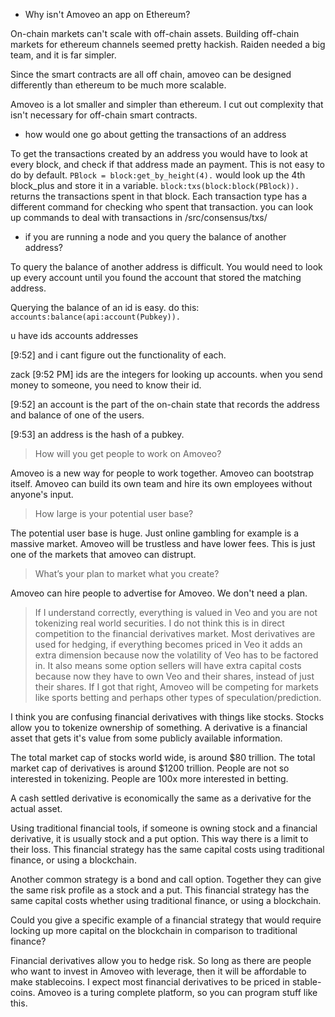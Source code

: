 * Why isn't Amoveo an app on Ethereum?

On-chain markets can't scale with off-chain assets. Building off-chain markets for ethereum channels seemed pretty hackish. Raiden needed a big team, and it is far simpler.

Since the smart contracts are all off chain, amoveo can be designed differently than ethereum to be much more scalable.

Amoveo is a lot smaller and simpler than ethereum. I cut out complexity that isn't necessary for off-chain smart contracts.


* how would one go about getting the transactions of an address

To get the transactions created by an address you would have to look at every block, and check if that address made an payment. This is not easy to do by default.
`PBlock = block:get_by_height(4).` would look up the 4th block_plus and store it in a variable.
`block:txs(block:block(PBlock)).` returns the transactions spent in that block.
Each transaction type has a different command for checking who spent that transaction. you can look up commands to deal with transactions in /src/consensus/txs/

* if you are running a node and you query the balance of another address?

To query the balance of another address is difficult. You would need to look up every account until you found the account that stored the matching address.

Querying the balance of an id is easy. do this: `accounts:balance(api:account(Pubkey)).`


u have
ids
accounts
addresses

[9:52]
and i cant figure out the functionality of each.

zack
[9:52 PM]
ids are the integers for looking up accounts. when you send money to someone, you need to know their id.

[9:52]
an account is the part of the on-chain state that records the address and balance of one of the users.

[9:53]
an address is the hash of a pubkey.


> How will you get people to work on Amoveo?

Amoveo is a new way for people to work together. Amoveo can bootstrap itself. Amoveo can build its own team and hire its own employees without anyone's input.

> How large is your potential user base?

The potential user base is huge. Just online gambling for example is a massive market. Amoveo will be trustless and have lower fees. This is just one of the markets that amoveo can distrupt.

> What’s your plan to market what you create?

Amoveo can hire people to advertise for Amoveo. We don't need a plan.



> If I understand correctly, everything is valued in Veo and you are not tokenizing real world securities. I do not think this is in direct competition to the financial derivatives market. Most derivatives are used for hedging, if everything becomes priced in Veo it adds an extra dimension because now the volatility of Veo has to be factored in. It also means some option sellers will have extra capital costs because now they have to own Veo and their shares, instead of just their shares. If I got that right, Amoveo will be competing for markets like sports betting and perhaps other types of speculation/prediction.


I think you are confusing financial derivatives with things like stocks. Stocks allow you to tokenize ownership of something. A derivative is a financial asset that gets it's value from some publicly available information.

The total market cap of stocks world wide, is around $80 trillion. The total market cap of derivatives is around $1200 trillion. People are not so interested in tokenizing. People are 100x more interested in betting.

A cash settled derivative is economically the same as a derivative for the actual asset.

Using traditional financial tools, if someone is owning stock and a financial derivative, it is usually stock and a put option. This way there is a limit to their loss. This financial strategy has the same capital costs using traditional finance, or using a blockchain.

Another common strategy is a bond and call option. Together they can give the same risk profile as a stock and a put. This financial strategy has the same capital costs whether using traditional finance, or using a blockchain.

Could you give a specific example of a financial strategy that would require locking up more capital on the blockchain in comparison to traditional finance?

Financial derivatives allow you to hedge risk. So long as there are people who want to invest in Amoveo with leverage, then it will be affordable to make stablecoins. I expect most financial derivatives to be priced in stable-coins. Amoveo is a turing complete platform, so you can program stuff like this.
